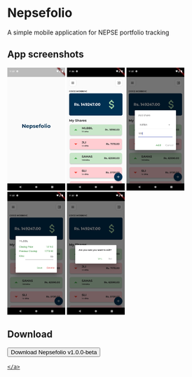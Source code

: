 # Nepsefolio
A simple mobile application for NEPSE portfolio tracking

## App screenshots

<p float="left">
<img src="static/app/splash.png" width="132" height="280"/>
<img src="static/app/landing.png" width="132" height="280"/>
<img src="static/app/add.png" width="132" height="280"/>
<img src="static/app/detail.png" width="132" height="280"/>
<img src="static/app/exit.png" width="132" height="280"/>
</p>

## Download
<a href="https://github.com/diwash007/Nepsefolio/releases/download/v1.0.0-beta/app-release.apk">
    <button>
        Download Nepsefolio v1.0.0-beta
    </button>
    
    </a>